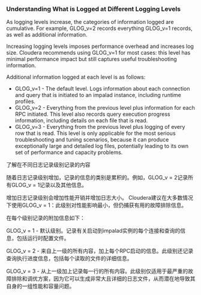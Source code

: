 ### Understanding What is Logged at Different Logging Levels

As logging levels increase, the categories of information logged are cumulative. For example, GLOG\_v=2 records everything GLOG\_v=1 records, as well as additional information.

Increasing logging levels imposes performance overhead and increases log size. Cloudera recommends using GLOG\_v=1 for most cases: this level has minimal performance impact but still captures useful troubleshooting information.

Additional information logged at each level is as follows:

* GLOG\_v=1 - The default level. Logs information about each connection and query that is initiated to an
  impalad
  instance, including runtime profiles.
* GLOG\_v=2 - Everything from the previous level plus information for each RPC initiated. This level also records query execution progress information, including details on each file that is read.
* GLOG\_v=3 - Everything from the previous level plus logging of every row that is read. This level is only applicable for the most serious troubleshooting and tuning scenarios, because it can produce exceptionally large and detailed log files, potentially leading to its own set of performance and capacity problems.





了解在不同日志记录级别记录的内容

随着日志记录级别增加，记录的信息的类别是累积的。例如，GLOG\_v = 2记录所有GLOG\_v = 1记录以及其他信息。



增加日志记录级别会增加性能开销并增加日志大小。 Cloudera建议在大多数情况下使用GLOG\_v = 1：此级别对性能影响最小，但仍捕获有用的故障排除信息。



在每个级别记录的附加信息如下：



GLOG\_v = 1 - 默认级别。记录有关启动到impalad实例的每个连接和查询的信息，包括运行时配置文件。

GLOG\_v = 2 - 来自上一级的所有内容，加上每个RPC启动的信息。此级别还记录查询执行进度信息，包括每个读取的文件的详细信息。

GLOG\_v = 3 - 从上一级加上记录每一行的所有内容。此级别仅适用于最严重的故障排除和调优方案，因为它可以生成非常大且详细的日志文件，从而潜在地导致其自身的一组性能和容量问题。

